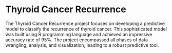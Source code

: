 # Thyroid Cancer Recurrence
The Thyroid Cancer Recurrence project focuses on developing a predictive model to classify the recurrence of thyroid cancer. This sophisticated model was built using R programming language and achieved an impressive accuracy rate of 95%. The project encompassed all phases of data wrangling, analysis, and visualization, leading to a robust predictive tool.
